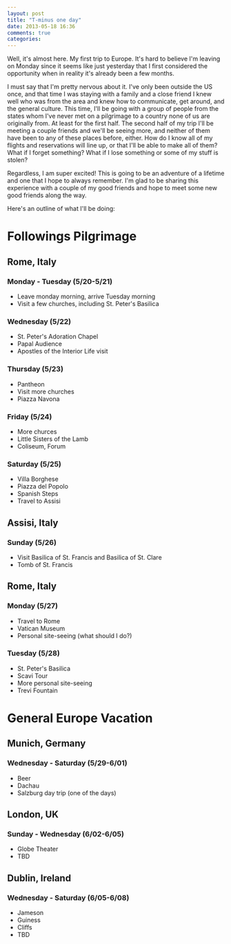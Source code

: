 ```yaml
---
layout: post
title: "T-minus one day"
date: 2013-05-18 16:36
comments: true
categories: 
---
```


Well, it's almost here. My first trip to Europe. It's hard to believe I'm leaving on Monday since it seems like just yesterday that I first considered the opportunity when in reality it's already been a few months.

I must say that I'm pretty nervous about it. I've only been outside the US once, and that time I was staying with a family and a close friend I knew well who was from the area and knew how to communicate, get around, and the general culture. This time, I'll be going with a group of people from the states whom I've never met on a pilgrimage to a country none of us are originally from. At least for the first half. The second half of my trip I'll be meeting a couple friends and we'll be seeing more, and neither of them have been to any of these places before, either. How do I know all of my flights and reservations will line up, or that I'll be able to make all of them? What if I forget something? What if I lose something or some of my stuff is stolen?

Regardless, I am super excited! This is going to be an adventure of a lifetime and one that I hope to always remember. I'm glad to be sharing this experience with a couple of my good friends and hope to meet some new good friends along the way.

Here's an outline of what I'll be doing:

<!-- more -->

# Followings Pilgrimage
## Rome, Italy
### Monday - Tuesday (5/20-5/21)
* Leave monday morning, arrive Tuesday morning
* Visit a few churches, including St. Peter's Basilica

### Wednesday (5/22)
* St. Peter's Adoration Chapel
* Papal Audience
* Apostles of the Interior Life visit

### Thursday (5/23)
* Pantheon
* Visit more churches
* Piazza Navona

### Friday (5/24)
* More churces
* Little Sisters of the Lamb
* Coliseum, Forum

### Saturday (5/25)
* Villa Borghese
* Piazza del Popolo
* Spanish Steps
* Travel to Assisi

## Assisi, Italy
### Sunday (5/26)
* Visit Basilica of St. Francis and Basilica of St. Clare
* Tomb of St. Francis

## Rome, Italy
### Monday (5/27)
* Travel to Rome
* Vatican Museum
* Personal site-seeing (what should I do?)

### Tuesday (5/28)
* St. Peter's Basilica
* Scavi Tour
* More personal site-seeing
* Trevi Fountain

# General Europe Vacation
## Munich, Germany
### Wednesday - Saturday (5/29-6/01)
* Beer
* Dachau
* Salzburg day trip (one of the days)

## London, UK
### Sunday - Wednesday (6/02-6/05)
* Globe Theater
* TBD

## Dublin, Ireland
### Wednesday - Saturday (6/05-6/08)
* Jameson
* Guiness
* Cliffs
* TBD
